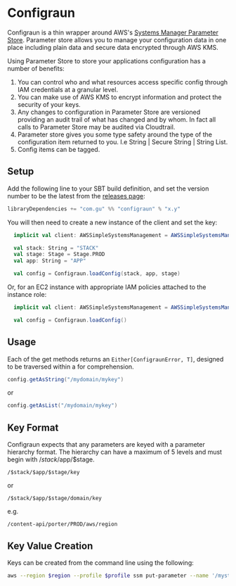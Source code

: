 Configraun
==========

Configraun is a thin wrapper around AWS's [Systems Manager Parameter Store](https://aws.amazon.com/ec2/systems-manager/parameter-store/).
Parameter store allows you to manage your configuration data in one place including plain data and secure data encrypted through AWS KMS.

Using Parameter Store to store your applications configuration has a number of benefits:

1. You can control who and what resources access specific config through IAM credentials at a granular level.
2. You can make use of AWS KMS to encrypt information and protect the security of your keys.
3. Any changes to configuration in Parameter Store are versioned providing an audit trail of what has changed and by whom. In fact all calls to Parameter Store may be audited via Cloudtrail.
4. Parameter store gives you some type safety around the type of the configuration item returned to you. I.e String | Secure String | String List.
5. Config items can be tagged.

## Setup

Add the following line to your SBT build definition, and set the version number to be the latest from the [releases page](https://github.com/guardian/configraun/releases):

```scala
libraryDependencies += "com.gu" %% "configraun" % "x.y"
```

You will then need to create a new instance of the client and set the key:

```scala
  implicit val client: AWSSimpleSystemsManagement = AWSSimpleSystemsManagementFactory(region, profile)

  val stack: String = "STACK"
  val stage: Stage = Stage.PROD
  val app: String = "APP"

  val config = Configraun.loadConfig(stack, app, stage)
```

Or, for an EC2 instance with appropriate IAM policies attached to the instance role:

```scala
  implicit val client: AWSSimpleSystemsManagement = AWSSimpleSystemsManagementFactory(region, profile)

  val config = Configraun.loadConfig()
```


## Usage

Each of the get methods returns an `Either[ConfigraunError, T]`, designed to be traversed within
a for comprehension.

```scala
config.getAsString("/mydomain/mykey")

```
or

```scala
config.getAsList("/mydomain/mykey")

```

## Key Format

Configraun expects that any parameters are keyed with a parameter hierarchy format. The hierarchy can have a maximum of
5 levels and must begin with /$stack/$app/$stage.

```
/$stack/$app/$stage/key
```
or
```
/$stack/$app/$stage/domain/key
```

e.g.
```
/content-api/porter/PROD/aws/region
```

## Key Value Creation

Keys can be created from the command line using the following:

```bash
aws --region $region --profile $profile ssm put-parameter --name '/mystack/myapp/PROD/mydomain/mykey' --value 'myvalue' --type String
```


